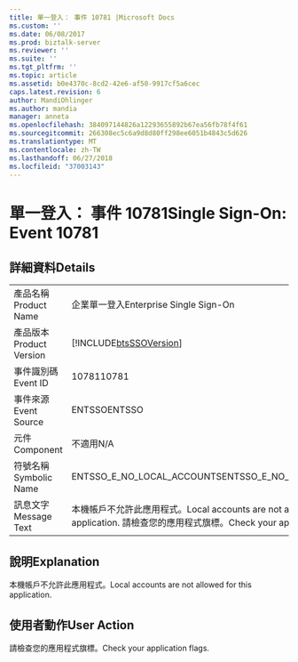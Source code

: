 ```yaml
---
title: 單一登入： 事件 10781 |Microsoft Docs
ms.custom: ''
ms.date: 06/08/2017
ms.prod: biztalk-server
ms.reviewer: ''
ms.suite: ''
ms.tgt_pltfrm: ''
ms.topic: article
ms.assetid: b0e4370c-8cd2-42e6-af50-9917cf5a6cec
caps.latest.revision: 6
author: MandiOhlinger
ms.author: mandia
manager: anneta
ms.openlocfilehash: 384097144826a12293655892b67ea56fb78f4f61
ms.sourcegitcommit: 266308ec5c6a9d8d80ff298ee6051b4843c5d626
ms.translationtype: MT
ms.contentlocale: zh-TW
ms.lasthandoff: 06/27/2018
ms.locfileid: "37003143"
---
```

# <a name="single-sign-on-event-10781"></a><span data-ttu-id="62109-102">單一登入： 事件 10781</span><span class="sxs-lookup"><span data-stu-id="62109-102">Single Sign-On: Event 10781</span></span>
## <a name="details"></a><span data-ttu-id="62109-103">詳細資料</span><span class="sxs-lookup"><span data-stu-id="62109-103">Details</span></span>  
  
|                 |                                                                                    |
|-----------------|------------------------------------------------------------------------------------|
|  <span data-ttu-id="62109-104">產品名稱</span><span class="sxs-lookup"><span data-stu-id="62109-104">Product Name</span></span>   |                             <span data-ttu-id="62109-105">企業單一登入</span><span class="sxs-lookup"><span data-stu-id="62109-105">Enterprise Single Sign-On</span></span>                              |
| <span data-ttu-id="62109-106">產品版本</span><span class="sxs-lookup"><span data-stu-id="62109-106">Product Version</span></span> |             [!INCLUDE[btsSSOVersion](../includes/btsssoversion-md.md)]             |
|    <span data-ttu-id="62109-107">事件識別碼</span><span class="sxs-lookup"><span data-stu-id="62109-107">Event ID</span></span>     |                                       <span data-ttu-id="62109-108">10781</span><span class="sxs-lookup"><span data-stu-id="62109-108">10781</span></span>                                        |
|  <span data-ttu-id="62109-109">事件來源</span><span class="sxs-lookup"><span data-stu-id="62109-109">Event Source</span></span>   |                                       <span data-ttu-id="62109-110">ENTSSO</span><span class="sxs-lookup"><span data-stu-id="62109-110">ENTSSO</span></span>                                       |
|    <span data-ttu-id="62109-111">元件</span><span class="sxs-lookup"><span data-stu-id="62109-111">Component</span></span>    |                                        <span data-ttu-id="62109-112">不適用</span><span class="sxs-lookup"><span data-stu-id="62109-112">N/A</span></span>                                         |
|  <span data-ttu-id="62109-113">符號名稱</span><span class="sxs-lookup"><span data-stu-id="62109-113">Symbolic Name</span></span>  |                             <span data-ttu-id="62109-114">ENTSSO_E_NO_LOCAL_ACCOUNTS</span><span class="sxs-lookup"><span data-stu-id="62109-114">ENTSSO_E_NO_LOCAL_ACCOUNTS</span></span>                             |
|  <span data-ttu-id="62109-115">訊息文字</span><span class="sxs-lookup"><span data-stu-id="62109-115">Message Text</span></span>   | <span data-ttu-id="62109-116">本機帳戶不允許此應用程式。</span><span class="sxs-lookup"><span data-stu-id="62109-116">Local accounts are not allowed for this application.</span></span> <span data-ttu-id="62109-117">請檢查您的應用程式旗標。</span><span class="sxs-lookup"><span data-stu-id="62109-117">Check your application flags.</span></span> |
  
## <a name="explanation"></a><span data-ttu-id="62109-118">說明</span><span class="sxs-lookup"><span data-stu-id="62109-118">Explanation</span></span>  
 <span data-ttu-id="62109-119">本機帳戶不允許此應用程式。</span><span class="sxs-lookup"><span data-stu-id="62109-119">Local accounts are not allowed for this application.</span></span>  
  
## <a name="user-action"></a><span data-ttu-id="62109-120">使用者動作</span><span class="sxs-lookup"><span data-stu-id="62109-120">User Action</span></span>  
 <span data-ttu-id="62109-121">請檢查您的應用程式旗標。</span><span class="sxs-lookup"><span data-stu-id="62109-121">Check your application flags.</span></span>